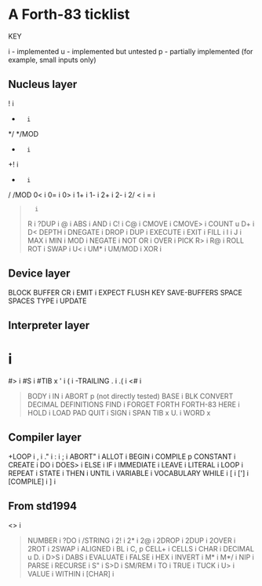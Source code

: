 # A Forth-83 ticklist

KEY

i - implemented
u - implemented but untested
p - partially implemented (for example, small inputs only)


## Nucleus layer 


!       i
*       i
*/
*/MOD
+       i
+!      i
-       i
/
/MOD
0<      i
0=      i
0>      i
1+      i
1-      i
2+      i
2-      i
2/
<       i
=       i
>       i
>R      i
?DUP    i
@       i
ABS     i
AND     i
C!      i
C@      i
CMOVE   i
CMOVE>  i
COUNT   u
D+      i
D<
DEPTH   i
DNEGATE i
DROP    i
DUP     i
EXECUTE i
EXIT    i
FILL    i
I       i
J       i
MAX     i
MIN     i
MOD     i
NEGATE  i
NOT
OR      i
OVER    i
PICK
R>      i
R@      i
ROLL
ROT     i
SWAP    i
U<      i
UM*     i
UM/MOD  i
XOR     i


## Device layer 


BLOCK
BUFFER
CR      i
EMIT    i
EXPECT
FLUSH
KEY
SAVE-BUFFERS
SPACE
SPACES
TYPE    i
UPDATE


## Interpreter layer 


#       i
#>      i
#S      i
#TIB    x
'       i
(       i
-TRAILING
.       i
.(      i
<#      i
>BODY   i
>IN     i
ABORT   p (not directly tested)
BASE    i
BLK
CONVERT
DECIMAL
DEFINITIONS
FIND    i
FORGET
FORTH
FORTH-83
HERE    i
HOLD    i
LOAD
PAD
QUIT    i
SIGN    i
SPAN
TIB     x
U.      i
WORD    x


## Compiler layer 


+LOOP   i
,       i
."      i
:       i
;       i
ABORT"  i
ALLOT   i
BEGIN   i
COMPILE p
CONSTANT        i
CREATE  i
DO      i
DOES>   i
ELSE    i
IF      i
IMMEDIATE       i
LEAVE   i
LITERAL i
LOOP    i
REPEAT  i
STATE   i
THEN    i
UNTIL   i
VARIABLE        i
VOCABULARY
WHILE   i
[       i
[']     i
[COMPILE]       i
]       i

## From std1994

<>      i
>NUMBER i
?DO     i
/STRING i
2!      i
2*      i
2@      i
2DROP   i
2DUP    i
2OVER   i
2ROT    i
2SWAP   i
ALIGNED i
BL      i
C,      p
CELL+   i
CELLS   i
CHAR    i
DECIMAL u
D.      i
D>S     i
DABS    i
EVALUATE        i
FALSE   i
HEX     i
INVERT  i
M*      i
M*/     i
NIP     i
PARSE   i
RECURSE i
S"      i
S>D     i
SM/REM  i
TO      i
TRUE    i
TUCK    i
U>      i
VALUE   i
WITHIN  i
[CHAR]  i
